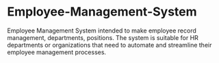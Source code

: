 # Employee-Management-System
Employee Management System intended to make employee record management, departments, positions. The system is suitable for HR departments or organizations that need to automate and streamline their employee management processes.
